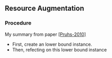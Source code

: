 ## Resource Augmentation


### Procedure
My summary from paper [[Pruhs-2010]](../papers/PruhsS10_schedule-energy.md)
- First, create an lower bound instance.
- Then, refecting on this lower bound instance 
